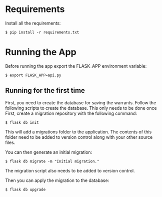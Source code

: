# Requirements
Install all the requirements:

```
$ pip install -r requirements.txt
```


# Running the App
Before running the app export the FLASK_APP environment variable:

```
$ export FLASK_APP=api.py
```

## Running for the first time

First, you need to create the database for saving the warrants. Follow the following scripts to create the database. This only needs to be done once
First, create a migration repository with the following command:

```
$ flask db init
```
This will add a migrations folder to the application. The contents of this folder need to be added to version control along with your other source files.

You can then generate an initial migration:
```
$ flask db migrate -m "Initial migration."
```

The migration script also needs to be added to version control.

Then you can apply the migration to the database:
```
$ flask db upgrade
```
